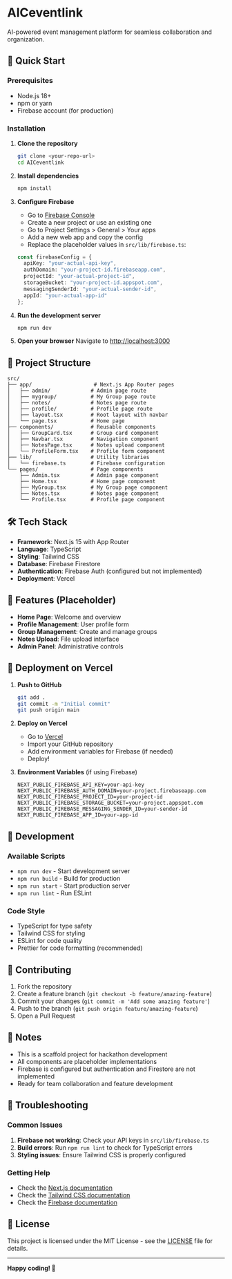 # AICeventlink

AI-powered event management platform for seamless collaboration and organization.

## 🚀 Quick Start

### Prerequisites

- Node.js 18+ 
- npm or yarn
- Firebase account (for production)

### Installation

1. **Clone the repository**
   ```bash
   git clone <your-repo-url>
   cd AICeventlink
   ```

2. **Install dependencies**
   ```bash
   npm install
   ```

3. **Configure Firebase**
   - Go to [Firebase Console](https://console.firebase.google.com/)
   - Create a new project or use an existing one
   - Go to Project Settings > General > Your apps
   - Add a new web app and copy the config
   - Replace the placeholder values in `src/lib/firebase.ts`:

   ```typescript
   const firebaseConfig = {
     apiKey: "your-actual-api-key",
     authDomain: "your-project-id.firebaseapp.com",
     projectId: "your-actual-project-id",
     storageBucket: "your-project-id.appspot.com",
     messagingSenderId: "your-actual-sender-id",
     appId: "your-actual-app-id"
   };
   ```

4. **Run the development server**
   ```bash
   npm run dev
   ```

5. **Open your browser**
   Navigate to [http://localhost:3000](http://localhost:3000)

## 📁 Project Structure

```
src/
├── app/                    # Next.js App Router pages
│   ├── admin/             # Admin page route
│   ├── mygroup/           # My Group page route
│   ├── notes/             # Notes page route
│   ├── profile/           # Profile page route
│   ├── layout.tsx         # Root layout with navbar
│   └── page.tsx           # Home page
├── components/            # Reusable components
│   ├── GroupCard.tsx      # Group card component
│   ├── Navbar.tsx         # Navigation component
│   ├── NotesPage.tsx      # Notes upload component
│   └── ProfileForm.tsx    # Profile form component
├── lib/                   # Utility libraries
│   └── firebase.ts        # Firebase configuration
└── pages/                 # Page components
    ├── Admin.tsx          # Admin page component
    ├── Home.tsx           # Home page component
    ├── MyGroup.tsx        # My Group page component
    ├── Notes.tsx          # Notes page component
    └── Profile.tsx        # Profile page component
```

## 🛠️ Tech Stack

- **Framework**: Next.js 15 with App Router
- **Language**: TypeScript
- **Styling**: Tailwind CSS
- **Database**: Firebase Firestore
- **Authentication**: Firebase Auth (configured but not implemented)
- **Deployment**: Vercel

## 🎯 Features (Placeholder)

- **Home Page**: Welcome and overview
- **Profile Management**: User profile form
- **Group Management**: Create and manage groups
- **Notes Upload**: File upload interface
- **Admin Panel**: Administrative controls

## 🚀 Deployment on Vercel

1. **Push to GitHub**
   ```bash
   git add .
   git commit -m "Initial commit"
   git push origin main
   ```

2. **Deploy on Vercel**
   - Go to [Vercel](https://vercel.com)
   - Import your GitHub repository
   - Add environment variables for Firebase (if needed)
   - Deploy!

3. **Environment Variables** (if using Firebase)
   ```
   NEXT_PUBLIC_FIREBASE_API_KEY=your-api-key
   NEXT_PUBLIC_FIREBASE_AUTH_DOMAIN=your-project.firebaseapp.com
   NEXT_PUBLIC_FIREBASE_PROJECT_ID=your-project-id
   NEXT_PUBLIC_FIREBASE_STORAGE_BUCKET=your-project.appspot.com
   NEXT_PUBLIC_FIREBASE_MESSAGING_SENDER_ID=your-sender-id
   NEXT_PUBLIC_FIREBASE_APP_ID=your-app-id
   ```

## 🧪 Development

### Available Scripts

- `npm run dev` - Start development server
- `npm run build` - Build for production
- `npm run start` - Start production server
- `npm run lint` - Run ESLint

### Code Style

- TypeScript for type safety
- Tailwind CSS for styling
- ESLint for code quality
- Prettier for code formatting (recommended)

## 🤝 Contributing

1. Fork the repository
2. Create a feature branch (`git checkout -b feature/amazing-feature`)
3. Commit your changes (`git commit -m 'Add some amazing feature'`)
4. Push to the branch (`git push origin feature/amazing-feature`)
5. Open a Pull Request

## 📝 Notes

- This is a scaffold project for hackathon development
- All components are placeholder implementations
- Firebase is configured but authentication and Firestore are not implemented
- Ready for team collaboration and feature development

## 🔧 Troubleshooting

### Common Issues

1. **Firebase not working**: Check your API keys in `src/lib/firebase.ts`
2. **Build errors**: Run `npm run lint` to check for TypeScript errors
3. **Styling issues**: Ensure Tailwind CSS is properly configured

### Getting Help

- Check the [Next.js documentation](https://nextjs.org/docs)
- Check the [Tailwind CSS documentation](https://tailwindcss.com/docs)
- Check the [Firebase documentation](https://firebase.google.com/docs)

## 📄 License

This project is licensed under the MIT License - see the [LICENSE](LICENSE) file for details.

---

**Happy coding! 🎉**